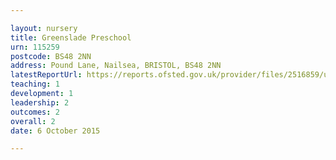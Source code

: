 ```yaml
---

layout: nursery
title: Greenslade Preschool
urn: 115259
postcode: BS48 2NN
address: Pound Lane, Nailsea, BRISTOL, BS48 2NN
latestReportUrl: https://reports.ofsted.gov.uk/provider/files/2516859/urn/115259.pdf
teaching: 1
development: 1
leadership: 2
outcomes: 2
overall: 2
date: 6 October 2015

---
```

